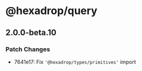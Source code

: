 # @hexadrop/query

## 2.0.0-beta.10

### Patch Changes

- 7641e17: Fix `'@hexadrop/types/primitives'` import
